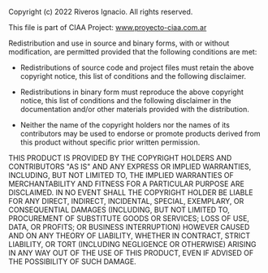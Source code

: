 Copyright (c) 2022 Riveros Ignacio. All rights reserved.

This file is part of CIAA Project: www.proyecto-ciaa.com.ar

Redistribution and use in source and binary forms, with or without modification, 
are permitted provided that the following conditions are met:

 * Redistributions of source code and project files must retain the above  
   copyright notice, this list of conditions and the following disclaimer.
   
 * Redistributions in binary form must reproduce the above copyright notice, 
   this list of conditions and the following disclaimer in the documentation 
   and/or other materials provided with the distribution.

 * Neither the name of the copyright holders nor the names of its contributors 
   may be used to endorse or promote products derived from this product without 
   specific prior written permission.

THIS PRODUCT IS PROVIDED BY THE COPYRIGHT HOLDERS AND CONTRIBUTORS "AS IS" 
AND ANY EXPRESS OR IMPLIED WARRANTIES, INCLUDING, BUT NOT LIMITED TO, THE 
IMPLIED WARRANTIES OF MERCHANTABILITY AND FITNESS FOR A PARTICULAR PURPOSE 
ARE DISCLAIMED. IN NO EVENT SHALL THE COPYRIGHT HOLDER BE LIABLE FOR ANY DIRECT, 
INDIRECT, INCIDENTAL, SPECIAL, EXEMPLARY, OR CONSEQUENTIAL DAMAGES (INCLUDING, 
BUT NOT LIMITED TO, PROCUREMENT OF SUBSTITUTE GOODS OR SERVICES; LOSS OF USE, 
DATA, OR PROFITS; OR BUSINESS INTERRUPTION) HOWEVER CAUSED AND ON ANY THEORY 
OF LIABILITY, WHETHER IN CONTRACT, STRICT LIABILITY, OR TORT (INCLUDING NEGLIGENCE
OR OTHERWISE) ARISING IN ANY WAY OUT OF THE USE OF THIS PRODUCT, EVEN IF ADVISED 
OF THE POSSIBILITY OF SUCH DAMAGE.
